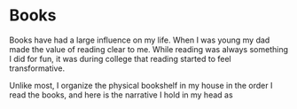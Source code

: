# Books

Books have had a large influence on my life. When I was young my dad made the value of reading clear to me. While reading was always something I did for fun, it was during college that reading started to feel transformative.

Unlike most, I organize the physical bookshelf in my house in the order I read the books, and here is the narrative I hold in my head as 